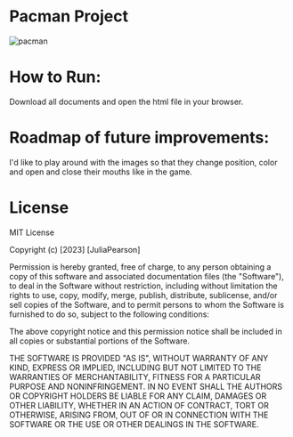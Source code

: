 # Pacman Project

![pacman](https://github.com/jtpearson95/pacman/assets/130475233/cb960dab-06a8-448f-84ad-ea3f02645ab0)

# How to Run:  
Download all documents and open the html file in your browser.


# Roadmap of future improvements: 
I'd like to play around with the images so that they change position, color and open and close their mouths like in the game.

# License
MIT License

Copyright (c) [2023] [JuliaPearson]

Permission is hereby granted, free of charge, to any person obtaining a copy of this software and associated documentation files (the "Software"), to deal in the Software without restriction, including without limitation the rights to use, copy, modify, merge, publish, distribute, sublicense, and/or sell copies of the Software, and to permit persons to whom the Software is furnished to do so, subject to the following conditions:

The above copyright notice and this permission notice shall be included in all copies or substantial portions of the Software.

THE SOFTWARE IS PROVIDED "AS IS", WITHOUT WARRANTY OF ANY KIND, EXPRESS OR IMPLIED, INCLUDING BUT NOT LIMITED TO THE WARRANTIES OF MERCHANTABILITY, FITNESS FOR A PARTICULAR PURPOSE AND NONINFRINGEMENT. IN NO EVENT SHALL THE AUTHORS OR COPYRIGHT HOLDERS BE LIABLE FOR ANY CLAIM, DAMAGES OR OTHER LIABILITY, WHETHER IN AN ACTION OF CONTRACT, TORT OR OTHERWISE, ARISING FROM, OUT OF OR IN CONNECTION WITH THE SOFTWARE OR THE USE OR OTHER DEALINGS IN THE SOFTWARE.
